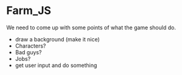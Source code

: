 # Farm_JS

We need to come up with some points of what the game should do.

- draw a background (make it nice)
- Characters? 
- Bad guys?     
- Jobs?
- get user input and do something

